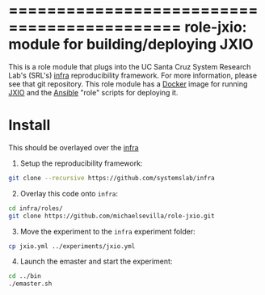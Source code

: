 ============================================
role-jxio: module for building/deploying JXIO
============================================

This is a role module that plugs into the UC Santa Cruz System Research Lab's (SRL's) [infra](https://github.com/systemslab/infra) reproducibility framework. For more information, please see that git repository. This role module has a [Docker](https://www.docker.com/enterprise) image for running [JXIO](https://github.com/accelio/JXIO) and the [Ansible](http://www.ansible.com) "role" scripts for deploying it. 

Install
=======
This should be overlayed over the [infra](https://github.com/systemslab/infra)

1. Setup the reproducibility framework:

```bash
git clone --recursive https://github.com/systemslab/infra
```

2. Overlay this code onto ``infra``:

```bash
cd infra/roles/
git clone https://github.com/michaelsevilla/role-jxio.git 
```

3. Move the experiment to the ``infra`` experiment folder:

```bash
cp jxio.yml ../experiments/jxio.yml
```

4. Launch the emaster and start the experiment:

```bash
cd ../bin
./emaster.sh
```

